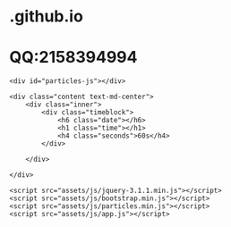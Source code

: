 # .github.io
# QQ:2158394994
<!DOCTYPE html>
<html lang="en">
<head>
    <meta charset="utf-8">
    <meta http-equiv="X-UA-Compatible" content="IE=edge">
    <meta name="viewport" content="width=device-width, initial-scale=1, shrink-to-fit=no">
    <meta name="description" content="">
    <meta name="author" content="">
    <title>Foxtrot Studios</title>
    <link href="assets/css/bootstrap.min.css" rel="stylesheet">
    <link href="assets/css/stylesheet.css" rel="stylesheet">
</head>
<body> 
    
    <div id="particles-js"></div>

    <div class="content text-md-center">
        <div class="inner">
            <div class="timeblock">
                <h6 class="date"></h6>
                <h1 class="time"></h1>
                <h4 class="seconds">60s</h4>
            </div>
           
        </div>

    </div>

    <script src="assets/js/jquery-3.1.1.min.js"></script>
    <script src="assets/js/bootstrap.min.js"></script>
    <script src="assets/js/particles.min.js"></script>
    <script src="assets/js/app.js"></script>
</body>

